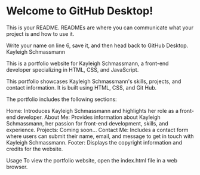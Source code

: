 # Welcome to GitHub Desktop!

This is your README. READMEs are where you can communicate what your project is and how to use it.

Write your name on line 6, save it, and then head back to GitHub Desktop.
Kayleigh Schmassmann

This is a portfolio website for Kayleigh Schmassmann, a front-end developer specializing in HTML, CSS, and JavaScript.

This portfolio showcases Kayleigh Schmassmann's skills, projects, and contact information. It is built using HTML, CSS, and Git Hub. 

The portfolio includes the following sections:

Home: Introduces Kayleigh Schmassmann and highlights her role as a front-end developer.
About Me: Provides information about Kayleigh Schmassmann, her passion for front-end development, skills, and experience.
Projects: Coming soon...
Contact Me: Includes a contact form where users can submit their name, email, and message to get in touch with Kayleigh Schmassmann.
Footer: Displays the copyright information and credits for the website.

Usage
To view the portfolio website, open the index.html file in a web browser.